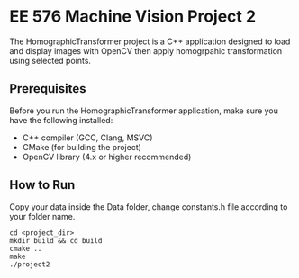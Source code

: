 # EE 576 Machine Vision Project 2
The HomographicTransformer project is a C++ application designed to load and display images with OpenCV then apply homogrpahic transformation using selected points. 


## Prerequisites

Before you run the HomographicTransformer application, make sure you have the following installed:

- C++ compiler (GCC, Clang, MSVC)
- CMake (for building the project)
- OpenCV library (4.x or higher recommended)


## How to Run

Copy your data inside the Data folder, change constants.h file according to your folder name.

```
cd <project_dir>
mkdir build && cd build
cmake ..
make
./project2
```